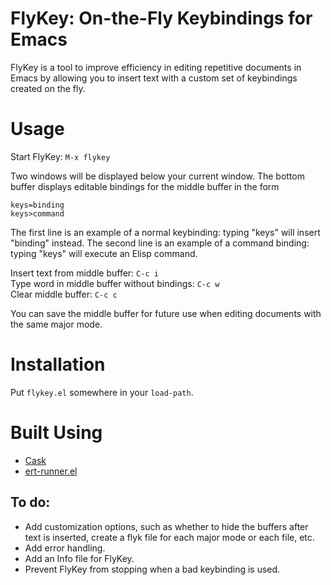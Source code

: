 # FlyKey: On-the-Fly Keybindings for Emacs

FlyKey is a tool to improve efficiency in editing repetitive documents
in Emacs by allowing you to insert text with a custom set of
keybindings created on the fly.

# Usage

Start FlyKey: `M-x flykey`

Two windows will be displayed below your current window. The bottom
buffer displays editable bindings for the middle buffer in the form

`keys=binding`  
`keys>command`

The first line is an example of a normal keybinding: typing "keys"
will insert "binding" instead. The second line is an example of a
command binding: typing "keys" will execute an Elisp command.

Insert text from middle buffer: `C-c i`  
Type word in middle buffer without bindings: `C-c w`  
Clear middle buffer: `C-c c`

You can save the middle buffer for future use when editing documents
with the same major mode.

# Installation
Put `flykey.el` somewhere in your `load-path`.

# Built Using
* [Cask](https://cask.readthedocs.io/en/latest/)
* [ert-runner.el](https://github.com/rejeep/ert-runner.el)

## To do:
* Add customization options, such as whether to hide the buffers after
text is inserted, create a flyk file for each major mode or each file,
etc.
* Add error handling.
* Add an Info file for FlyKey.
* Prevent FlyKey from stopping when a bad keybinding is used.
